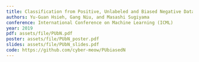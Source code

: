 ```yaml
---
title: Classification from Positive, Unlabeled and Biased Negative Data
authors: Yu-Guan Hsieh, Gang Niu, and Masashi Sugiyama
conference: International Conference on Machine Learning (ICML)
year: 2019
pdf: assets/file/PUbN.pdf
poster: assets/file/PUbN_poster.pdf
slides: assets/file/PUbN_slides.pdf
code: https://github.com/cyber-meow/PUbiasedN
---
```

